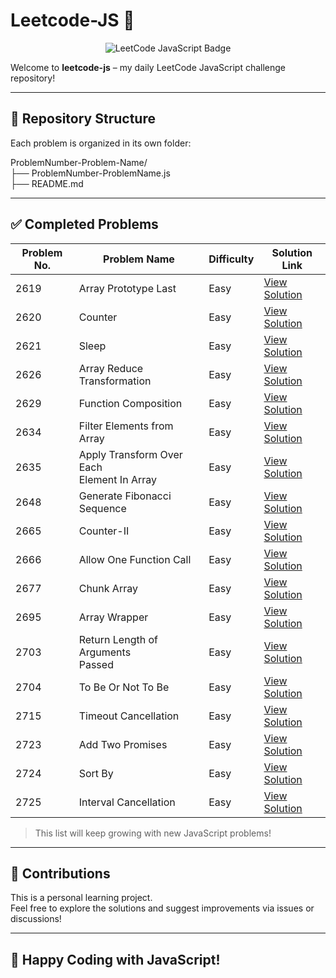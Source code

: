 # Leetcode-JS 🚀

<p align="center">
  <img src="https://img.shields.io/badge/LeetCode-JavaScript-blue?logo=leetcode&style=for-the-badge" alt="LeetCode JavaScript Badge" />
</p>

Welcome to **leetcode-js** – my daily LeetCode JavaScript challenge repository!

---

## 📂 Repository Structure
Each problem is organized in its own folder:

ProblemNumber-Problem-Name/  
├── ProblemNumber-ProblemName.js  
├── README.md


---

## ✅ Completed Problems
| Problem No. | Problem Name                                   | Difficulty | Solution Link                                          |
|-------------|------------------------------------------------|------------|--------------------------------------------------------|
| 2619        | Array Prototype Last                           | Easy       | [View Solution](./2619-Array-Prototype-Last)           |
| 2620        | Counter                                        | Easy       | [View Solution](./2620-Counter)                        |
| 2621        | Sleep                                          | Easy       | [View Solution](./2621-Sleep)                          |
| 2626        | Array Reduce Transformation                    | Easy       | [View Solution](./2626-Array-Reduce-Transformation)    |
| 2629        | Function Composition                           | Easy       | [View Solution](./2629-Function-Composition)           |
| 2634        | Filter Elements from Array                     | Easy       | [View Solution](./2634-Filter-Elements-from-Array)     |
| 2635        | Apply Transform Over Each <br> Element In Array | Easy       | [View Solution](./2635-Apply-Transform-Over-Each-Element-in-Array) |
| 2648        | Generate Fibonacci Sequence                    | Easy       | [View Solution](./2648-Generate-Fibonacci-Sequence)    |
| 2665        | Counter-II                                     | Easy       | [View Solution](./2665-Counter-II)                     |
| 2666        | Allow One Function Call                        | Easy       | [View Solution](./2666-Allow-One-Function-Call)        |
| 2677        | Chunk Array                                    | Easy       | [View Solution](./2677-Chunk-Array)                    |
| 2695        | Array Wrapper                                  | Easy       | [View Solution](./2695-Array-Wrapper)                  |
| 2703        | Return Length of Arguments <br> Passed         | Easy       | [View Solution](./2703-Return-Length-of-Arguments-Passed) |
| 2704        | To Be Or Not To Be                             | Easy       | [View Solution](./2704-To-Be-Or-Not-To-Be)             |
| 2715        | Timeout Cancellation                           | Easy       | [View Solution](./2715-Timeout-Cancellation)           |
| 2723        | Add Two Promises                               | Easy       | [View Solution](./2723-Add-Two-Promises)               |
| 2724        | Sort By                                        | Easy       | [View Solution](./2724-Sort-By)                        |
| 2725        | Interval Cancellation                          | Easy       | [View Solution](./2725-Interval-Cancellation)          |

> This list will keep growing with new JavaScript problems!

---

## 📢 Contributions

This is a personal learning project.  
Feel free to explore the solutions and suggest improvements via issues or discussions!

---

## 🚀 Happy Coding with JavaScript!